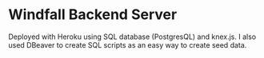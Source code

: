 # Windfall Backend Server

Deployed with Heroku using SQL database (PostgresQL) and knex.js. I also used DBeaver to create SQL scripts as an easy way to create seed data. 
